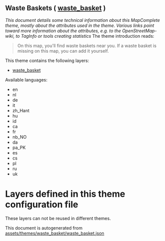 [//]: # (WARNING: this file is automatically generated. Please find the sources at the bottom and edit those sources)

## Waste Baskets ( [waste_basket](https://mapcomplete.org/waste_basket) )
_This document details some technical information about this MapComplete theme, mostly about the attributes used in the theme. Various links point toward more information about the attributes, e.g. to the OpenStreetMap-wiki, to TagInfo or tools creating statistics_
The theme introduction reads:

> On this map, you'll find waste baskets near you. If a waste basket is missing on this map, you can add it yourself.

This theme contains the following layers:

 - [waste_basket](../Layers/waste_basket.md)

Available languages:

 - en
 - nl
 - de
 - it
 - zh_Hant
 - hu
 - id
 - ca
 - fr
 - nb_NO
 - da
 - pa_PK
 - es
 - cs
 - pl
 - ru
 - uk

# Layers defined in this theme configuration file
These layers can not be reused in different themes.


This document is autogenerated from [assets/themes/waste_basket/waste_basket.json](https://github.com/pietervdvn/MapComplete/blob/develop/assets/themes/waste_basket/waste_basket.json)
